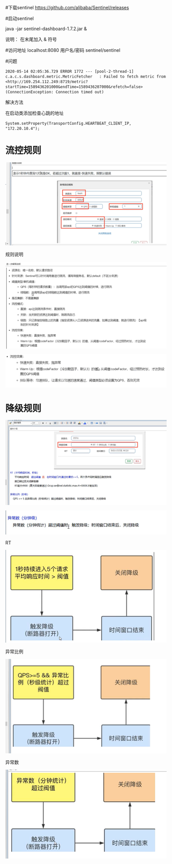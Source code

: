 #下载sentinel
https://github.com/alibaba/Sentinel/releases

#启动sentinel

java -jar sentinel-dashboard-1.7.2.jar &  

说明： 在末尾加入 & 符号

#访问地址
localhost:8080
用户名/密码 sentinel/sentinel

#问题

```
2020-05-14 02:05:36.729 ERROR 1772 --- [pool-2-thread-1] c.a.c.s.dashboard.metric.MetricFetcher   : Failed to fetch metric from <http://169.254.112.249:8719/metric?startTime=1589436201000&endTime=1589436207000&refetch=false> (ConnectionException: Connection timed out)
```

解决方法

在启动类添加检查心跳的地址

```
System.setProperty(TransportConfig.HEARTBEAT_CLIENT_IP, "172.20.10.4");
```

# 流控规则

![image-20200514142254416](images\image-20200514142254416.png)

规则说明

![image-20200514144940920](images\image-20200514144940920.png)

![image-20200514154501203](images\image-20200514154501203.png)

# 降级规则

![image-20200514162213450](images\image-20200514162213450.png)

![image-20200514162308490](images\image-20200514162308490.png)

RT

![image-20200514162656263](images\image-20200514162656263.png)

异常比例

![image-20200514165259771](images\image-20200514165259771.png)

异常数

![image-20200514170700960](images\image-20200514170700960.png)